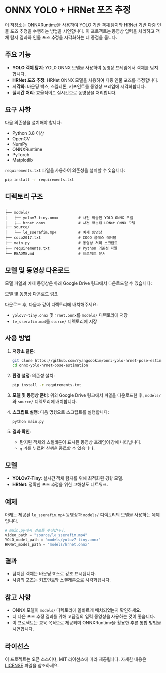# ONNX YOLO + HRNet 포즈 추정

이 저장소는 ONNXRuntime을 사용하여 YOLO 기반 객체 탐지와 HRNet 기반 다중 인물 포즈 추정을 수행하는 방법을 시연합니다. 이 프로젝트는 동영상 입력을 처리하고 객체 탐지 결과와 인물 포즈 추정을 시각화하는 데 중점을 둡니다.

## 주요 기능

- **YOLO 객체 탐지**: YOLO ONNX 모델을 사용하여 동영상 프레임에서 객체를 탐지합니다.
- **HRNet 포즈 추정**: HRNet ONNX 모델을 사용하여 다중 인물 포즈를 추정합니다.
- **시각화**: 바운딩 박스, 스켈레톤, 키포인트를 동영상 프레임에 시각화합니다.
- **실시간 처리**: 효율적이고 실시간으로 동영상을 처리합니다.

## 요구 사항

다음 의존성을 설치해야 합니다:

- Python 3.8 이상
- OpenCV
- NumPy
- ONNXRuntime
- PyTorch
- Matplotlib

`requirements.txt` 파일을 사용하여 의존성을 설치할 수 있습니다:

```bash
pip install -r requirements.txt
```

## 디렉토리 구조

```plaintext
.
├── models/
│   ├── yolov7-tiny.onnx         # 사전 학습된 YOLO ONNX 모델
│   ├── hrnet.onnx               # 사전 학습된 HRNet ONNX 모델
├── source/
│   └── le_sserafim.mp4          # 예제 동영상
├── coco2017.txt                 # COCO 클래스 레이블
├── main.py                      # 동영상 처리 스크립트
├── requirements.txt             # Python 의존성 파일
└── README.md                    # 프로젝트 문서
```

## 모델 및 동영상 다운로드

모델 파일과 예제 동영상은 아래 Google Drive 링크에서 다운로드할 수 있습니다:

[모델 및 동영상 다운로드 링크](https://drive.google.com/file/d/1wJr_xSIfPggeNzJhBKIsNYzgN5--fT7j/view?usp=drive_link)

다운로드 후, 다음과 같이 디렉토리에 배치해주세요:

- `yolov7-tiny.onnx` 및 `hrnet.onnx`를 `models/` 디렉토리에 저장
- `le_sserafim.mp4`를 `source/` 디렉토리에 저장

## 사용 방법

1. **저장소 클론**:
   ```bash
   git clone https://github.com/ryangsookim/onnx-yolo-hrnet-pose-estimation.git
   cd onnx-yolo-hrnet-pose-estimation
   ```

2. **환경 설정**:
   의존성 설치:
   ```bash
   pip install -r requirements.txt
   ```

3. **모델 및 동영상 준비**:
   위의 Google Drive 링크에서 파일을 다운로드한 후, `models/`와 `source/` 디렉토리에 배치합니다.

4. **스크립트 실행**:
   다음 명령으로 스크립트를 실행합니다:
   ```bash
   python main.py
   ```

5. **결과 확인**:
   - 탐지된 객체와 스켈레톤이 표시된 동영상 프레임이 창에 나타납니다.
   - `q` 키를 누르면 실행을 종료할 수 있습니다.

## 모델

- **YOLOv7-Tiny**: 실시간 객체 탐지를 위해 최적화된 경량 모델.
- **HRNet**: 정확한 포즈 추정을 위한 고해상도 네트워크.

## 예제

아래는 제공된 `le_sserafim.mp4` 동영상과 `models/` 디렉토리의 모델을 사용하는 예제입니다.

```python
# main.py에서 경로를 수정합니다.
video_path = "source/le_sserafim.mp4"
YOLO_model_path = "models/yolov7-tiny.onnx"
HRNet_model_path = "models/hrnet.onnx"
```

## 결과

- 탐지된 객체는 바운딩 박스로 강조 표시됩니다.
- 사람의 포즈는 키포인트와 스켈레톤으로 시각화됩니다.

## 참고 사항

- ONNX 모델이 `models/` 디렉토리에 올바르게 배치되었는지 확인하세요.
- 더 나은 포즈 추정 결과를 위해 고품질의 입력 동영상을 사용하는 것이 좋습니다.
- 이 프로젝트는 교육 목적으로 제공되며 ONNXRuntime을 활용한 추론 통합 방법을 시연합니다.

## 라이선스

이 프로젝트는 오픈 소스이며, MIT 라이선스에 따라 제공됩니다. 자세한 내용은 [LICENSE](LICENSE) 파일을 참조하세요.
``` 
